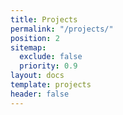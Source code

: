 ```yaml
---
title: Projects
permalink: "/projects/"
position: 2
sitemap:
  exclude: false
  priority: 0.9
layout: docs
template: projects
header: false
---
```

